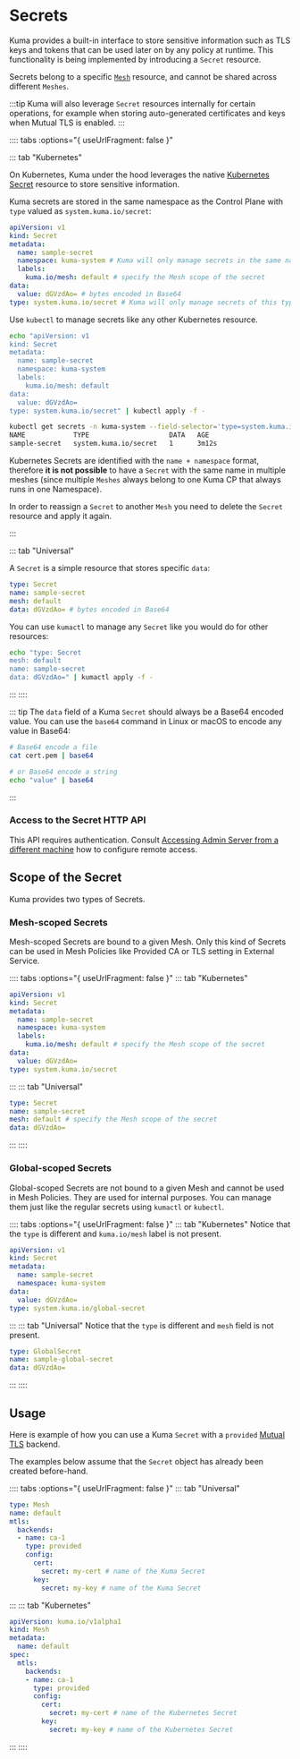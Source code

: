 # Secrets

Kuma provides a built-in interface to store sensitive information such as TLS keys and tokens that can be used later on by any policy at runtime. This functionality is being implemented by introducing a `Secret` resource.

Secrets belong to a specific [`Mesh`](/docs/1.2.1/policies/mesh) resource, and cannot be shared across different `Meshes`.

:::tip
Kuma will also leverage `Secret` resources internally for certain operations, for example when storing auto-generated certificates and keys when Mutual TLS is enabled.
:::

:::: tabs :options="{ useUrlFragment: false }"

::: tab "Kubernetes"

On Kubernetes, Kuma under the hood leverages the native [Kubernetes Secret](https://kubernetes.io/docs/concepts/configuration/secret/) resource to store sensitive information.

Kuma secrets are stored in the same namespace as the Control Plane with `type` valued as `system.kuma.io/secret`:

```yaml
apiVersion: v1
kind: Secret
metadata:
  name: sample-secret
  namespace: kuma-system # Kuma will only manage secrets in the same namespace as the CP
  labels:
    kuma.io/mesh: default # specify the Mesh scope of the secret 
data:
  value: dGVzdAo= # bytes encoded in Base64
type: system.kuma.io/secret # Kuma will only manage secrets of this type
```

Use `kubectl` to manage secrets like any other Kubernetes resource.

```sh
echo "apiVersion: v1
kind: Secret
metadata:
  name: sample-secret
  namespace: kuma-system
  labels:
    kuma.io/mesh: default 
data:
  value: dGVzdAo=
type: system.kuma.io/secret" | kubectl apply -f -

kubectl get secrets -n kuma-system --field-selector='type=system.kuma.io/secret'
NAME            TYPE                    DATA   AGE
sample-secret   system.kuma.io/secret   1      3m12s
```

Kubernetes Secrets are identified with the `name + namespace` format, therefore **it is not possible** to have a `Secret` with the same name in multiple meshes (since multiple `Meshes` always belong to one Kuma CP that always runs in one Namespace).

In order to reassign a `Secret` to another `Mesh` you need to delete the `Secret` resource and apply it again.

:::

::: tab "Universal"

A `Secret` is a simple resource that stores specific `data`:

```yaml
type: Secret
name: sample-secret
mesh: default
data: dGVzdAo= # bytes encoded in Base64
```

You can use `kumactl` to manage any `Secret` like you would do for other resources:

```sh
echo "type: Secret
mesh: default
name: sample-secret
data: dGVzdAo=" | kumactl apply -f -
```
:::
::::

::: tip
The `data` field of a Kuma `Secret` should always be a Base64 encoded value. You can use the `base64` command in Linux or macOS to encode any value in Base64:

```sh
# Base64 encode a file
cat cert.pem | base64

# or Base64 encode a string
echo "value" | base64
```
:::

### Access to the Secret HTTP API

This API requires authentication. Consult [Accessing Admin Server from a different machine](/docs/1.2.1/security/certificates/#user-to-control-plane-communication) how to configure remote access.

## Scope of the Secret

Kuma provides two types of Secrets.

### Mesh-scoped Secrets

Mesh-scoped Secrets are bound to a given Mesh. Only this kind of Secrets can be used in Mesh Policies like Provided CA or TLS setting in External Service.

:::: tabs :options="{ useUrlFragment: false }"
::: tab "Kubernetes"
```yaml
apiVersion: v1
kind: Secret
metadata:
  name: sample-secret
  namespace: kuma-system
  labels:
    kuma.io/mesh: default # specify the Mesh scope of the secret 
data:
  value: dGVzdAo=
type: system.kuma.io/secret
```
:::
::: tab "Universal"
```yaml
type: Secret
name: sample-secret
mesh: default # specify the Mesh scope of the secret
data: dGVzdAo=
```
:::
::::

### Global-scoped Secrets

Global-scoped Secrets are not bound to a given Mesh and cannot be used in Mesh Policies. They are used for internal purposes.
You can manage them just like the regular secrets using `kumactl` or `kubectl`.

:::: tabs :options="{ useUrlFragment: false }"
::: tab "Kubernetes"
Notice that the `type` is different and `kuma.io/mesh` label is not present.
```yaml
apiVersion: v1
kind: Secret
metadata:
  name: sample-secret
  namespace: kuma-system 
data:
  value: dGVzdAo=
type: system.kuma.io/global-secret
```
:::
::: tab "Universal"
Notice that the `type` is different and `mesh` field is not present.
```yaml
type: GlobalSecret
name: sample-global-secret
data: dGVzdAo=
```
:::
::::


## Usage

Here is example of how you can use a Kuma `Secret` with a `provided` [Mutual TLS](/docs/1.2.1/policies/mutual-tls) backend.

The examples below assume that the `Secret` object has already been created before-hand.

:::: tabs :options="{ useUrlFragment: false }"
::: tab "Universal"

```yaml
type: Mesh
name: default
mtls:
  backends:
  - name: ca-1
    type: provided
    config:
      cert:
        secret: my-cert # name of the Kuma Secret
      key:
        secret: my-key # name of the Kuma Secret
```
:::
::: tab "Kubernetes"
```yaml
apiVersion: kuma.io/v1alpha1
kind: Mesh
metadata:
  name: default
spec:
  mtls:
    backends:
    - name: ca-1
      type: provided
      config:
        cert:
          secret: my-cert # name of the Kubernetes Secret
        key:
          secret: my-key # name of the Kubernetes Secret   
```
:::
::::
